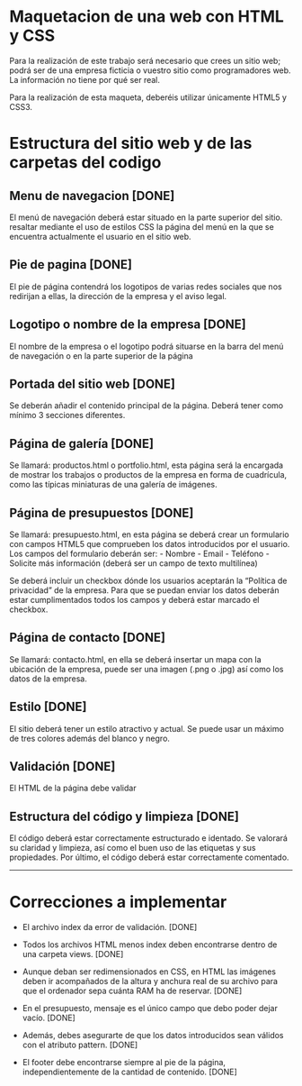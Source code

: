 # Maquetacion de una web con HTML y CSS
Para la realización de este trabajo será necesario que crees un sitio web; podrá ser de una empresa ficticia o vuestro sitio como programadores web. La información no tiene por qué ser real.

Para la realización de esta maqueta, deberéis utilizar únicamente HTML5 y CSS3.


# Estructura del sitio web y de las carpetas del codigo

## Menu de navegacion [DONE]
El menú de navegación deberá estar situado en la parte superior
del sitio. resaltar mediante el uso de estilos CSS la página del menú en la que se encuentra actualmente el usuario en el sitio web.

## Pie de pagina [DONE]
El pie de página contendrá los logotipos de varias redes sociales
que nos redirijan a ellas, la dirección de la empresa y el aviso legal.

## Logotipo o nombre de la empresa [DONE]
El nombre de la empresa o el logotipo podrá situarse en la barra
del menú de navegación o en la parte superior de la página

##  Portada del sitio web [DONE]
Se deberán añadir el contenido principal de la página. Deberá tener como mínimo 3 secciones diferentes.

## Página de galería [DONE]
Se llamará: productos.html o portfolio.html, esta página será la encargada de mostrar los trabajos o productos de la empresa en forma de cuadrícula, como las típicas miniaturas de una galería de imágenes.

## Página de presupuestos [DONE]
Se llamará: presupuesto.html, en esta página se deberá crear un formulario con campos HTML5 que comprueben los datos introducidos por el usuario. 
Los campos del formulario deberán ser:
    - Nombre
    - Email
    - Teléfono
    - Solicite más información (deberá ser un campo de texto multilínea)

Se deberá incluir un checkbox dónde los usuarios aceptarán la “Política de privacidad” de la empresa. Para que se puedan enviar los datos deberán estar cumplimentados todos los campos y deberá estar marcado el checkbox.

## Página de contacto [DONE]
Se llamará: contacto.html, en ella se deberá insertar un mapa con la ubicación de la empresa, puede ser una imagen (.png o .jpg) así como los datos de la empresa. 


## Estilo [DONE]
El sitio deberá tener un estilo atractivo y actual.
Se puede usar un máximo de tres colores además del blanco y negro.


## Validación [DONE]
El HTML de la página debe validar


## Estructura del código y limpieza [DONE]
El código deberá estar correctamente estructurado e identado. Se valorará su claridad y limpieza, así como el buen uso de las etiquetas y sus propiedades. Por último, el código deberá estar correctamente comentado.

***

# Correcciones a implementar

- El archivo index da error de validación. [DONE]

- Todos los archivos HTML menos index deben encontrarse dentro de una carpeta views. [DONE]

- Aunque deban ser redimensionados en CSS, en HTML las imágenes deben ir acompañados de la altura y anchura real de su archivo para que el ordenador sepa cuánta RAM ha de reservar. [DONE]

- En el presupuesto, mensaje es el único campo que debo poder dejar vacío. [DONE]

- Además, debes asegurarte de que los datos introducidos sean válidos con el atributo pattern. [DONE]

- El footer debe encontrarse siempre al pie de la página, independientemente de la cantidad de contenido. [DONE]